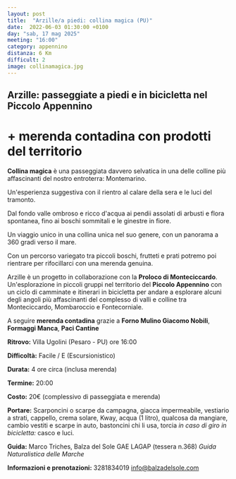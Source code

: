 ```yaml
---
layout: post
title:  "Arzille/a piedi: collina magica (PU)"
date:  2022-06-03 01:30:00 +0100
day: "sab, 17 mag 2025"
meeting: "16:00"
category: appennino
distanza: 6 Km  
difficult: 2
image: collinamagica.jpg
---
```


## Arzille: passeggiate a piedi e in bicicletta nel Piccolo Appennino

# + merenda contadina con prodotti del territorio

**Collina magica** è una passeggiata davvero selvatica in una delle colline più affascinanti del nostro entroterra: Montemarino.

Un'esperienza suggestiva con il rientro al calare della sera e le luci del tramonto.

Dal fondo valle ombroso e ricco d'acqua ai pendii assolati di arbusti e flora spontanea, fino ai boschi sommitali e le ginestre in fiore.

Un viaggio unico in una collina unica nel suo genere, con un panorama a 360 gradi verso il mare.

Con un percorso variegato tra piccoli boschi, frutteti e prati potremo poi rientrare per rifocillarci con una merenda genuina.

Arzille è un progetto in collaborazione con la **Proloco di Monteciccardo**. Un'esplorazione in piccoli gruppi nel territorio del **Piccolo Appennino** con un ciclo di camminate e itinerari in bicicletta per andare a esplorare alcuni degli angoli più affascinanti del complesso di valli e colline tra Monteciccardo, Mombaroccio e Fontecorniale.

A seguire **merenda contadina** grazie a  **Forno Mulino Giacomo Nobili**, **Formaggi Manca**, **Paci Cantine**


**Ritrovo:** Villa Ugolini (Pesaro - PU) ore 16:00

**Difficoltà:** Facile / E (Escursionistico)

**Durata:** 4 ore circa (inclusa merenda)

**Termine:** 20:00

**Costo:** 20€ (complessivo di passeggiata e merenda)

**Portare:** Scarponcini o scarpe da campagna, giacca impermeabile, vestiario a strati, cappello, crema solare, Kway, acqua (1 litro), qualcosa da mangiare, cambio vestiti e scarpe in auto, bastoncini chi li usa, torcia *in caso di giro in bicicletta:* casco e luci. 

**Guida:** Marco Triches, Balza del Sole GAE LAGAP (tessera n.368)
*Guida Naturalistica delle Marche*

**Informazioni e prenotazioni:** 3281834019 info@balzadelsole.com
